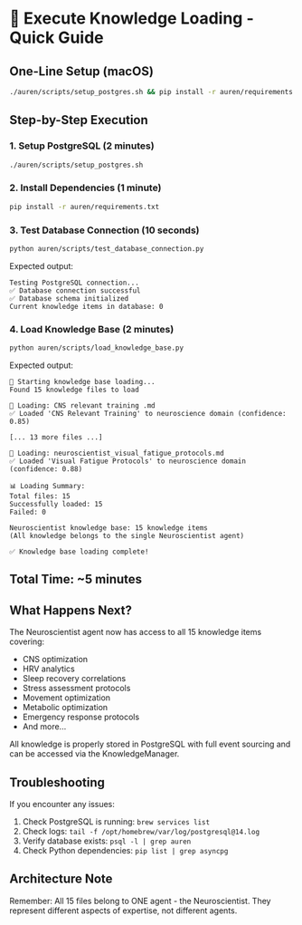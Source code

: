 # 🚀 Execute Knowledge Loading - Quick Guide

## One-Line Setup (macOS)

```bash
./auren/scripts/setup_postgres.sh && pip install -r auren/requirements.txt && python auren/scripts/test_database_connection.py && python auren/scripts/load_knowledge_base.py
```

## Step-by-Step Execution

### 1. Setup PostgreSQL (2 minutes)
```bash
./auren/scripts/setup_postgres.sh
```

### 2. Install Dependencies (1 minute)
```bash
pip install -r auren/requirements.txt
```

### 3. Test Database Connection (10 seconds)
```bash
python auren/scripts/test_database_connection.py
```

Expected output:
```
Testing PostgreSQL connection...
✅ Database connection successful
✅ Database schema initialized
Current knowledge items in database: 0
```

### 4. Load Knowledge Base (2 minutes)
```bash
python auren/scripts/load_knowledge_base.py
```

Expected output:
```
🚀 Starting knowledge base loading...
Found 15 knowledge files to load

📄 Loading: CNS relevant training .md
✅ Loaded 'CNS Relevant Training' to neuroscience domain (confidence: 0.85)

[... 13 more files ...]

📄 Loading: neuroscientist_visual_fatigue_protocols.md
✅ Loaded 'Visual Fatigue Protocols' to neuroscience domain (confidence: 0.88)

📊 Loading Summary:
Total files: 15
Successfully loaded: 15
Failed: 0

Neuroscientist knowledge base: 15 knowledge items
(All knowledge belongs to the single Neuroscientist agent)

✅ Knowledge base loading complete!
```

## Total Time: ~5 minutes

## What Happens Next?

The Neuroscientist agent now has access to all 15 knowledge items covering:
- CNS optimization
- HRV analytics  
- Sleep recovery correlations
- Stress assessment protocols
- Movement optimization
- Metabolic optimization
- Emergency response protocols
- And more...

All knowledge is properly stored in PostgreSQL with full event sourcing and can be accessed via the KnowledgeManager.

## Troubleshooting

If you encounter any issues:
1. Check PostgreSQL is running: `brew services list`
2. Check logs: `tail -f /opt/homebrew/var/log/postgresql@14.log`
3. Verify database exists: `psql -l | grep auren`
4. Check Python dependencies: `pip list | grep asyncpg`

## Architecture Note

Remember: All 15 files belong to ONE agent - the Neuroscientist. They represent different aspects of expertise, not different agents. 